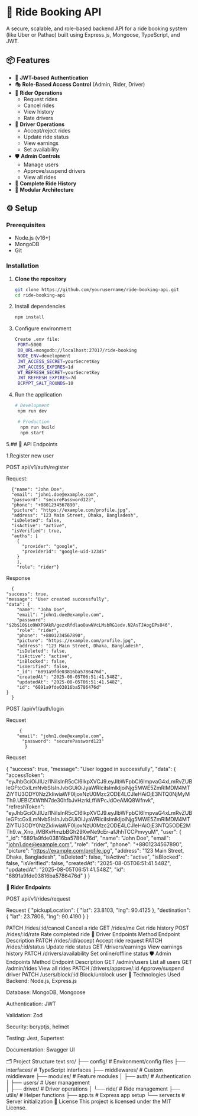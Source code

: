
# 🚖 Ride Booking API

A secure, scalable, and role-based backend API for a ride booking system (like Uber or Pathao) built using Express.js, Mongoose, TypeScript, and JWT.



## 📦 Features

- 🔐 **JWT-based Authentication**
- 🎭 **Role-Based Access Control** (Admin, Rider, Driver)
- 🧍 **Rider Operations**
  - Request rides
  - Cancel rides
  - View history
  - Rate drivers
- 🚗 **Driver Operations**
  - Accept/reject rides
  - Update ride status
  - View earnings
  - Set availability
- 🛡 **Admin Controls**
  - Manage users
  - Approve/suspend drivers
  - View all rides
- 📜 **Complete Ride History**
- 🧱 **Modular Architecture**

## ⚙️ Setup

### Prerequisites
- Node.js (v16+)
- MongoDB
- Git

### Installation

1. **Clone the repository**

   ```bash
   git clone https://github.com/yourusername/ride-booking-api.git
   cd ride-booking-api


2. Install dependencies

   ```bash
   npm install
   

3. Configure environment
   ```bash
   Create .env file:
    PORT=5000
    DB_URL=mongodb://localhost:27017/ride-booking
    NODE_ENV=development
    JWT_ACCESS_SECRET=yourSecretKey
    JWT_ACCESS_EXPIRES=1d
    WT_REFRESH_SECRET=yourSecretKey
    JWT_REFRESH_EXPIRES=7d
    BCRYPT_SALT_ROUNDS=10

4. Run the application

     ```bash
     # Development
      npm run dev

      # Production
       npm run build
       npm start


5.## 🔗 API Endpoints
    
  1.Register new user

 POST	api/v1/auth/register	

  Request:
    
    
      {"name": "John Doe",
      "email": "john1.doe@example.com",
      "password": "securePassword123",
      "phone": "+8801234567890",
      "picture": "https://example.com/profile.jpg",
      "address": "123 Main Street, Dhaka, Bangladesh",
      "isDeleted": false,
      "isActive": "active",
      "isVerified": true,
      "auths": [
        {
          "provider": "google",
          "providerId": "google-uid-12345"
        }
        ],
        "role": "rider"}




 Response
    
   
      {
    "success": true,
    "message": "User created successfully",
    "data": {
        "name": "John Doe",
        "email": "john1.doe@example.com",
        "password": "$2b$10$io9WXF9AkR/gezxRfdlaoOawNVcLMsbRG1edv.N2AsTJAogEPs846",
        "role": "rider",
        "phone": "+8801234567890",
        "picture": "https://example.com/profile.jpg",
        "address": "123 Main Street, Dhaka, Bangladesh",
        "isDeleted": false,
        "isActive": "active",
        "isBlocked": false,
        "isVerified": false,
        "_id": "6891a9fde03816ba5786476d",
        "createdAt": "2025-08-05T06:51:41.548Z",
        "updatedAt": "2025-08-05T06:51:41.548Z",
        "id": "6891a9fde03816ba5786476d"
    }
      }   

   POST	/api/v1/auth/login

   Requset

         {
        "email": "john1.doe@example.com",
          "password": "securePassword123"
           }

   Requset


{
    "success": true,
    "message": "User logged in successfully",
    "data": {
        "accessToken": "eyJhbGciOiJIUzI1NiIsInR5cCI6IkpXVCJ9.eyJlbWFpbCI6ImpvaG4xLmRvZUBleGFtcGxlLmNvbSIsInJvbGUiOiJyaWRlciIsImlkIjoiNjg5MWE5ZmRlMDM4MTZiYTU3ODY0NzZkIiwiaWF0IjoxNzU0Mzc2ODE4LCJleHAiOjE3NTQ0NjMyMTh9.UEBIZXWftN7de30hfbJvHzrkLffWPcJdOeAMQ8Wfnvk",
        "refreshToken": "eyJhbGciOiJIUzI1NiIsInR5cCI6IkpXVCJ9.eyJlbWFpbCI6ImpvaG4xLmRvZUBleGFtcGxlLmNvbSIsInJvbGUiOiJyaWRlciIsImlkIjoiNjg5MWE5ZmRlMDM4MTZiYTU3ODY0NzZkIiwiaWF0IjoxNzU0Mzc2ODE4LCJleHAiOjE3NTQ5ODE2MTh9.w_Xno_iMBKvHmzbBGh29XwNe9cEr-afJhhTCCPmvyuM",
        "user": {
            "_id": "6891a9fde03816ba5786476d",
            "name": "John Doe",
            "email": "john1.doe@example.com",
            "role": "rider",
            "phone": "+8801234567890",
            "picture": "https://example.com/profile.jpg",
            "address": "123 Main Street, Dhaka, Bangladesh",
            "isDeleted": false,
            "isActive": "active",
            "isBlocked": false,
            "isVerified": false,
            "createdAt": "2025-08-05T06:51:41.548Z",
            "updatedAt": "2025-08-05T06:51:41.548Z",
            "id": "6891a9fde03816ba5786476d"
        }
    }

    
  **🧍 Rider Endpoints**

  POST	api/v1/rides/request	


Request
        {
          "pickupLocation": {
            "lat": 23.8103,
            "lng": 90.4125
          },
          "destination": {
            "lat": 23.7806,
            "lng": 90.4190
          }
        }

PATCH	/rides/:id/cancel	Cancel a ride
GET	/rides/me	Get ride history
POST	/rides/:id/rate	Rate completed ride
🚗 Driver Endpoints
Method	Endpoint	Description
PATCH	/rides/:id/accept	Accept ride request
PATCH	/rides/:id/status	Update ride status
GET	/drivers/earnings	View earnings history
PATCH	/drivers/availability	Set online/offline status
🛡 Admin Endpoints
Method	Endpoint	Description
GET	/admin/users	List all users
GET	/admin/rides	View all rides
PATCH	/drivers/approve/:id	Approve/suspend driver
PATCH	/users/block/:id	Block/unblock user
🧩 Technologies Used
Backend: Node.js, Express.js

Database: MongoDB, Mongoose

Authentication: JWT

Validation: Zod

Security: bcryptjs, helmet

Testing: Jest, Supertest

Documentation: Swagger UI

🗂 Project Structure
text
src/
├── config/         # Environment/config files
├── interfaces/     # TypeScript interfaces
├── middlewares/    # Custom middleware
├── modules/        # Feature modules
│   ├── auth/       # Authentication
│   ├── users/      # User management  
│   ├── driver/     # Driver operations
│   └── ride/       # Ride management
├── utils/          # Helper functions
├── app.ts          # Express app setup
└── server.ts       # Server initialization
📄 License
This project is licensed under the MIT License.